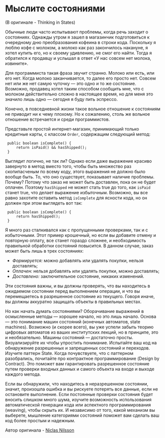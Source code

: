 # Мыслите состояниями
(В оригинале - Thinking in States)

Обычные люди часто испытывают проблемы, когда речь заходит о состояниях. Однажды утром я зашел в магазинчик подготовиться к очередному дню преобразования кофеина в строки кода. Поскольку я люблю кофе с молоком, а молоко как раз закончилось накануне, я хотел купить его, но к своему удивлению, не смог его найти. Тогда я обратился к продавцу и услышал в ответ «У нас совсем нет молока, извините».

Для программиста такая фраза звучит странно. Молоко или есть, или его нет. Когда молоко заканчивается, то далее его просто нет. Совсем нет или же нет самую чуточку — это одно и то же состояние. Возможно, продавец хотел таким способом сообщить мне, что с молоком действительно сложно в настоящее время, но для меня это значило лишь одно — сегодня я буду пить эспрессо.

Конечно, в повседневной жизни такое вольное отношение к состояниям не приводит ни к чему плохому. Но к сожалению, столь же вольное отношение встречается и среди программистов.

Представьте простой интернет-магазин, принимающий только кредитные карты, с классом `Order`, содержащим следующий метод:

```
 public boolean isComplete() {
     return isPaid() && hasShipped();
 }
```

Выглядит логично, не так ли? Однако если даже выражение красиво завернуто в метод вмеcто того, чтобы быть множество раз скопипасченым по всему коду, этого выражения не должно было вообще быть. То, что оно существует, показывает наличие проблемы. Почему? Потому что заказ не может быть доставлен, пока он не будет оплачен. Поэтому `hasShipped` не может стать true до того, как `isPaid` станет true, что делает выражение избыточным. Возможно, вы все равно захотите оставить метод `isComplete` для ясности кода, но он должен при этом выглядеть вот так:

```
 public boolean isComplete() {
     return hasShipped();
 }
```

Я много раз сталкивался как с пропущенными проверками, так и с избыточными. Этот пример крошечный, но если вы добавите отмену и повторную оплату, все станет гораздо сложнее, и необходимость правильной обработки состояний повысится. В данном случае, заказ может быть лишь в трех состояниях:

- *Формируется:* можно добавлять или удалять покупки, нельзя доставлять;
- *Оплачен:* нельзя добавлять или удалять покупки, можно доставлять;
- *Доставлено:* заключительное состояние, никаких изменений.

Эти состояния важны, и вы должны проверять, что вы находитесь в ожидаемом состоянии перед выполнением операции, и что вы перемещаетесь в разрешенное состояние из текущего. Говоря иначе, вы должны аккуратно защищать объекты в правильных местах.

Но как начать думать состояниями? Оборачивание выражений в осмысленные методы — хорошее начало, но это лишь начало. Основа — это понимание машин состояний (конечных автоматов, state machines). Возможно (и скорее всего), вы уже успели забыть теорию цифровых автоматов из ваших институтских лекций, но в принципе, это и необязательно. Машины состояний — достаточно просты. Визуализируйте их чтобы упростить понимание. Испытайте ваш код на обнаружение разрешенных и запрещенных состояний и переходов. Изучите паттерн State. Когда почувствуете, что с паттерном разобрались, почитайте про контрактное программирование (Design by Contract). Это поможет вам гарантировать разрешенное состояние путем проверки входных данных и самого объекта на входе и выходе каждого метода.

Если вы обнаружили, что находитесь в неразрешенном состоянии, значит, произошла ошибка и вы рискуете потерять все данные, если не остановите выполнение. Если постоянные проверки состояния будет вносить слишком много шума, изучите возможность использования автоматической генерации кода или аспектного программирования (weaving), чтобы скрыть их. И независимо от того, какой механизм вы выберете, мышление категориями состояний поможет вам сделать ваш код более простым и надежным.

Автор оригинала - [Niclas Nilsson](http://programmer.97things.oreilly.com/wiki/index.php/Niclas_Nilsson)
